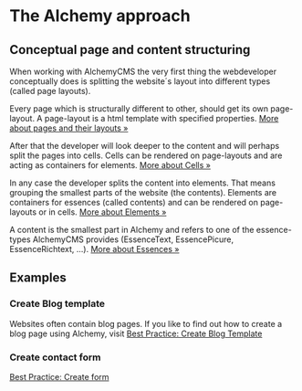 # The Alchemy approach

## Conceptual page and content structuring

When working with AlchemyCMS the very first thing the webdeveloper
conceptually does is splitting the website´s layout into different types (called page layouts).

Every page which is structurally different to other, should get its own page-layout. A page-layout is a html template with specified properties. [More about pages and their layouts »](pages.html#defining-page-layouts)

After that the developer will look deeper to the content and will
perhaps split the pages into cells. Cells can be rendered on page-layouts and are acting as containers for elements. [More about Cells »](cells.html)

In any case the developer splits the content into elements. That means grouping the smallest parts of the website (the contents). Elements are containers for essences (called contents) and can be rendered on page-layouts or in cells. [More about Elements »](elements.html)

A content is the smallest part in Alchemy and refers to one of the essence-types AlchemyCMS provides (EssenceText, EssencePicure, EssenceRichtext, ...). [More about Essences »](essences.html)

## Examples

### Create Blog template

Websites often contain blog pages. If you like to find out how to create a blog page using Alchemy,
visit [Best Practice: Create Blog Template](best_practice_create_blog_template.html)

### Create contact form

[Best Practice: Create form](best_practice_create_form.html)
